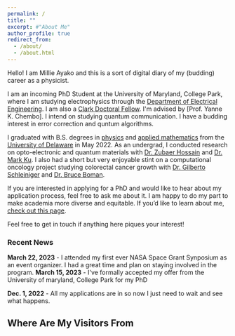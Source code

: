 ```yaml
---
permalink: /
title: ""
excerpt: #"About Me"
author_profile: true
redirect_from: 
  - /about/
  - /about.html
---
```


Hello! I am Millie Ayako and this is a sort of digital diary of my (budding) career as a physicist. 

I am an incoming PhD Student at the University of Maryland, College Park, where I am studying electrophysics through the [Department of Electrical Engineering](https://ece.umd.edu/). I am also a [Clark Doctoral Fellow](https://eng.umd.edu/clark-doctoral-fellows). I'm advised by [Prof. Yanne K. Chembo]. I intend on studying quantum communication. I have a budding interest in error correction and quntum algorithms. 

I graduated with B.S. degrees in [physics](https://web.physics.udel.edu/) and [applied mathematics](https://www.mathsci.udel.edu/) from the [University of Delaware](https://www.udel.edu/) in May 2022. As an undergrad, I conducted research on opto-electronic and quantum materials with [Dr. Zubaer Hossain](http://www.mdzubaerhossain.com/) and [Dr. Mark Ku](https://www.mkulab.com/). I also had a short but very enjoyable stint on a computational oncology project studying colorectal cancer growth with [Dr. Gilberto Schleiniger](https://sites.udel.edu/schleini/contact/) and [Dr. Bruce Boman](https://christianacare.org/people/bruce-m-boman-md/).

If you are interested in applying for a PhD and would like to hear about my application process, feel free to ask me about it. I am happy to do my part to make academia more diverse and equitable. If you’d like to learn about me, [check out this page](https://mmayako.github.io/fun/). 

Feel free to get in touch if anything here piques your interest! 



### Recent News 
**March 22, 2023** - I attended my first ever NASA Space Grant Synposium as an event organizer. I had a great time and plan on staying involved in the program. 
**March 15, 2023** - I've formally accepted my offer from the University of maryland, College Park for my PhD

**Dec. 1, 2022** - All my applications are in so now I just need to wait and see what happens.



Where Are My Visitors From
------
<script type='text/javascript' id='clustrmaps' src='//cdn.clustrmaps.com/map_v2.js?cl=ffffff&w=400&t=tt&d=ggYrLceAjG68Ukni3raNIiDDvZeUXRgNtdQo3wvCgYU&co=6bb4e8'></script>
